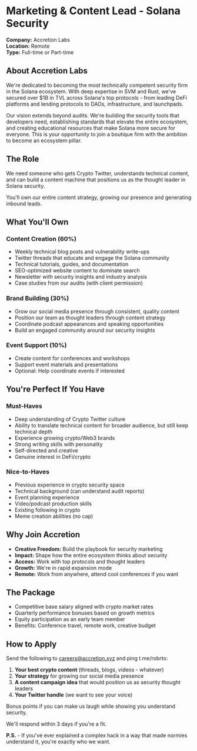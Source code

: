 # Marketing & Content Lead - Solana Security

**Company:** Accretion Labs  
**Location:** Remote  
**Type:** Full-time or Part-time

## About Accretion Labs

We're dedicated to becoming the most technically competent security firm in the Solana ecosystem. With deep expertise in SVM and Rust, we've secured over $1B in TVL across Solana's top protocols - from leading DeFi platforms and lending protocols to DAOs, infrastructure, and launchpads.

Our vision extends beyond audits. We're building the security tools that developers need, establishing standards that elevate the entire ecosystem, and creating educational resources that make Solana more secure for everyone. This is your opportunity to join a boutique firm with the ambition to become an ecosystem pillar.

## The Role

We need someone who gets Crypto Twitter, understands technical content, and can build a content machine that positions us as the thought leader in Solana security.

You'll own our entire content strategy, growing our presence and generating inbound leads.

## What You'll Own

### Content Creation (60%)
- Weekly technical blog posts and vulnerability write-ups
- Twitter threads that educate and engage the Solana community
- Technical tutorials, guides, and documentation
- SEO-optimized website content to dominate search
- Newsletter with security insights and industry analysis
- Case studies from our audits (with client permission)

### Brand Building (30%)
- Grow our social media presence through consistent, quality content
- Position our team as thought leaders through content strategy
- Coordinate podcast appearances and speaking opportunities
- Build an engaged community around our security insights

### Event Support (10%)
- Create content for conferences and workshops
- Support event materials and presentations
- Optional: Help coordinate events if interested

## You're Perfect If You Have

### Must-Haves
- Deep understanding of Crypto Twitter culture
- Ability to translate technical content for broader audience, but still keep technical depth
- Experience growing crypto/Web3 brands
- Strong writing skills with personality
- Self-directed and creative
- Genuine interest in DeFi/crypto

### Nice-to-Haves
- Previous experience in crypto security space
- Technical background (can understand audit reports)
- Event planning experience
- Video/podcast production skills
- Existing following in crypto
- Meme creation abilities (no cap)

## Why Join Accretion

- **Creative Freedom:** Build the playbook for security marketing
- **Impact:** Shape how the entire ecosystem thinks about security
- **Access:** Work with top protocols and thought leaders
- **Growth:** We're in rapid expansion mode
- **Remote:** Work from anywhere, attend cool conferences if you want

## The Package

- Competitive base salary aligned with crypto market rates
- Quarterly performance bonuses based on growth metrics
- Equity participation as an early team member
- Benefits: Conference travel, remote work, creative budget

## How to Apply

Send the following to careers@accretion.xyz and ping t.me/robrto:

1. **Your best crypto content** (threads, blogs, videos - whatever)
2. **Your strategy** for growing our social media presence
3. **A content campaign idea** that would position us as security thought leaders
4. **Your Twitter handle** (we want to see your voice)

Bonus points if you can make us laugh while showing you understand security.

We'll respond within 3 days if you're a fit.

**P.S.** - If you've ever explained a complex hack in a way that made normies understand it, you're exactly who we want.
